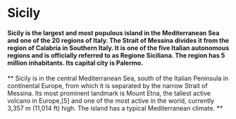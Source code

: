 
# Sicily

#### Sicily is the largest and most populous island in the Mediterranean Sea and one of the 20 regions of Italy. The Strait of Messina divides it from the region of Calabria in Southern Italy. It is one of the five Italian autonomous regions and is officially referred to as Regione Siciliana. The region has 5 million inhabitants. Its capital city is Palermo.

** Sicily is in the central Mediterranean Sea, south of the Italian Peninsula in continental Europe, from which it is separated by the narrow Strait of Messina. Its most prominent landmark is Mount Etna, the tallest active volcano in Europe,[5] and one of the most active in the world, currently 3,357 m (11,014 ft) high. The island has a typical Mediterranean climate. **
